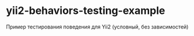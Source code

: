 # yii2-behaviors-testing-example
Пример тестирования поведения для Yii2 (условный, без зависимостей) 
